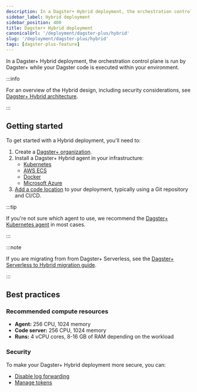 ```yaml
---
description: In a Dagster+ Hybrid deployment, the orchestration control plane is run by Dagster+ while your Dagster code is executed within your environment.
sidebar_label: Hybrid deployment
sidebar_position: 400
title: Dagster+ Hybrid deployment
canonicalUrl: '/deployment/dagster-plus/hybrid'
slug: '/deployment/dagster-plus/hybrid'
tags: [dagster-plus-feature]
---
```


In a Dagster+ Hybrid deployment, the orchestration control plane is run by Dagster+ while your Dagster code is executed within your environment.

:::info

For an overview of the Hybrid design, including security considerations, see [Dagster+ Hybrid architecture](/deployment/dagster-plus/hybrid/architecture).

:::

## Getting started

To get started with a Hybrid deployment, you'll need to:

1. Create a [Dagster+ organization](https://dagster.cloud/signup).
2. Install a Dagster+ Hybrid agent in your infrastructure:
    - [Kubernetes](/deployment/dagster-plus/hybrid/kubernetes)
    - [AWS ECS](/deployment/dagster-plus/hybrid/amazon-ecs/new-vpc)
    - [Docker](/deployment/dagster-plus/hybrid/docker)
    - [Microsoft Azure](/deployment/dagster-plus/hybrid/azure)
3. [Add a code location](/deployment/code-locations) to your deployment, typically using a Git repository and CI/CD.

:::tip

If you're not sure which agent to use, we recommend the [Dagster+ Kubernetes agent](/deployment/dagster-plus/hybrid/kubernetes) in most cases.

:::

:::note

If you are migrating from from Dagster+ Serverless, see the [Dagster+ Serverless to Hybrid migration guide](/migration/serverless-to-hybrid).

:::

## Best practices

### Recommended compute resources

- **Agent:** 256 CPU, 1024 memory
- **Code server:** 256 CPU, 1024 memory
- **Runs:** 4 vCPU cores, 8-16 GB of RAM depending on the workload

### Security

To make your Dagster+ Hybrid deployment more secure, you can:

- [Disable log forwarding](/deployment/dagster-plus/management/customizing-agent-settings#disabling-compute-logs)
- [Manage tokens](/deployment/dagster-plus/management/tokens/agent-tokens)

